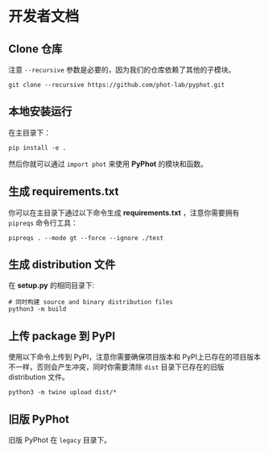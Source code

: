 # 开发者文档

## Clone 仓库

注意 `--recursive` 参数是必要的，因为我们的仓库依赖了其他的子模块。

```shell
git clone --recursive https://github.com/phot-lab/pyphot.git
```

## 本地安装运行

在主目录下：

```shell
pip install -e .
```

然后你就可以通过 `import phot` 来使用 **PyPhot** 的模块和函数。

## 生成 requirements.txt

你可以在主目录下通过以下命令生成 **requirements.txt** ，注意你需要拥有 `pipreqs` 命令行工具：

```shell
pipreqs . --mode gt --force --ignore ./test
```

## 生成 distribution 文件

在 **setup.py** 的相同目录下:

```shell
# 同时构建 source and binary distribution files
python3 -m build
```

## 上传 package 到 PyPI

使用以下命令上传到 PyPI，注意你需要确保项目版本和 PyPI上已存在的项目版本不一样，否则会产生冲突，同时你需要清除 `dist` 目录下已存在的旧版 distribution 文件。

```shell
python3 -m twine upload dist/*
```

## 旧版 PyPhot

旧版 PyPhot 在 `legacy` 目录下。
